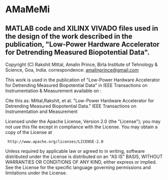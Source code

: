 # AMaMeMi
MATLAB code and XILINX VIVADO files used in the design of the work described in the publication, "Low-Power Hardware Accelerator for Detrending Measured Biopotential Data".
------------------------------------------------------------------------------------------------
Copyright (C) Rakshit Mittal, Amalin Prince, Birla Institute of Tehnology & Science, Goa, India.
correspondence: amalinprince@gmail.com

This work is used in the publication of "Low-Power Hardware Accelerator for Detrending Measured 
Biopotential Data" in IEEE Transactions on Instrumentation & Measurement
available on : <website>

Cite this as: 
Mittal,Rakshit, et al. "Low-Power Hardware Accelerator for Detrending Measured Biopotential Data." 
IEEE Transactions on Instrumentation and Measurement

Licensed under the Apache License, Version 2.0 (the "License"); you may not use this file except 
in compliance with the License. You may obtain a copy of the License at

     http://www.apache.org/licenses/LICENSE-2.0

Unless required by applicable law or agreed to in writing, software distributed under the License 
is distributed on an "AS IS" BASIS, WITHOUT WARRANTIES OR CONDITIONS OF ANY KIND, either express or 
implied. See the License for the specific language governing permissions and limitations under the 
License.


